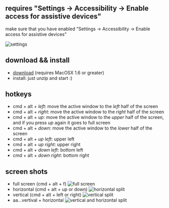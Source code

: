 ## requires "Settings -> Accessibility -> Enable access for assistive devices"

make sure that you have enabled "Settings -> Accessibility -> Enable access for assistive devices"

![settings](http://img821.imageshack.us/img821/9954/settingswx.png)

## download && install

+ [download](https://github.com/downloads/jackdoe/butter/butter.zip) (requires MacOSX 1.6 or greater)
+ install: just unzip and start :)

## hotkeys

+ cmd + alt + *left*: move the active window to the *left* half of the screen
+ cmd + alt + *right*: move the active window to the *right* half of the screen
+ cmd + alt + *up*: move the active window to the *upper* half of the screen, and if you press *up* again it goes to full screen
+ cmd + alt + *down*: move the active window to the *lower* half of the screen
+ cmd + alt + *up left*: upper left 
+ cmd + alt + *up right*: upper right
+ cmd + alt + *down left*: bottom left 
+ cmd + alt + *down right*: bottom right

## screen shots

+ full screen (cmd + alt + f) ![full screen](http://img42.imageshack.us/img42/6432/screenshot20121007at315.png)
+ horizontal (cmd + alt + up or down) ![horizontal split](http://img9.imageshack.us/img9/6432/screenshot20121007at315.png)
+ vertical (cmd + alt + left or right) ![vertical split](http://img13.imageshack.us/img13/6432/screenshot20121007at315.png)
+ aa...vertival + horizontal ![vertical and horizontal split](http://img163.imageshack.us/img163/6749/screenshot20121008at941.png)
